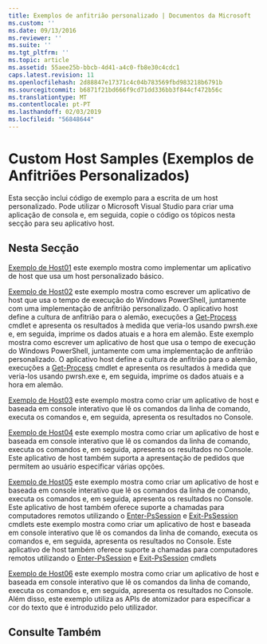 ```yaml
---
title: Exemplos de anfitrião personalizado | Documentos da Microsoft
ms.custom: ''
ms.date: 09/13/2016
ms.reviewer: ''
ms.suite: ''
ms.tgt_pltfrm: ''
ms.topic: article
ms.assetid: 55aee25b-bbcb-4d41-a4c0-fb8e30c4cdc1
caps.latest.revision: 11
ms.openlocfilehash: 2d88847e17371c4c04b783569fbd983218b6791b
ms.sourcegitcommit: b6871f21bd666f9cd71dd336bb3f844cf472b56c
ms.translationtype: MT
ms.contentlocale: pt-PT
ms.lasthandoff: 02/03/2019
ms.locfileid: "56848644"
---
```

# <a name="custom-host-samples"></a>Custom Host Samples (Exemplos de Anfitriões Personalizados)

Esta secção inclui código de exemplo para a escrita de um host personalizado. Pode utilizar o Microsoft Visual Studio para criar uma aplicação de consola e, em seguida, copie o código os tópicos nesta secção para seu aplicativo host.

## <a name="in-this-section"></a>Nesta Secção

 [Exemplo de Host01](./host01-sample.md) este exemplo mostra como implementar um aplicativo de host que usa um host personalizado básico.

 [Exemplo de Host02](./host02-sample.md) este exemplo mostra como escrever um aplicativo de host que usa o tempo de execução do Windows PowerShell, juntamente com uma implementação de anfitrião personalizado. O aplicativo host define a cultura de anfitrião para o alemão, execuções a [Get-Process](/powershell/module/Microsoft.PowerShell.Management/Get-Process) cmdlet e apresenta os resultados à medida que veria-los usando pwrsh.exe e, em seguida, imprime os dados atuais e a hora em alemão.
Este exemplo mostra como escrever um aplicativo de host que usa o tempo de execução do Windows PowerShell, juntamente com uma implementação de anfitrião personalizado. O aplicativo host define a cultura de anfitrião para o alemão, execuções a [Get-Process](/powershell/module/Microsoft.PowerShell.Management/Get-Process) cmdlet e apresenta os resultados à medida que veria-los usando pwrsh.exe e, em seguida, imprime os dados atuais e a hora em alemão.

 [Exemplo de Host03](./host03-sample.md) este exemplo mostra como criar um aplicativo de host e baseada em console interativo que lê os comandos da linha de comando, executa os comandos e, em seguida, apresenta os resultados no Console.

 [Exemplo de Host04](./host04-sample.md) este exemplo mostra como criar um aplicativo de host e baseada em console interativo que lê os comandos da linha de comando, executa os comandos e, em seguida, apresenta os resultados no Console. Este aplicativo de host também suporta a apresentação de pedidos que permitem ao usuário especificar várias opções.

 [Exemplo de Host05](./host05-sample.md) este exemplo mostra como criar um aplicativo de host e baseada em console interativo que lê os comandos da linha de comando, executa os comandos e, em seguida, apresenta os resultados no Console. Este aplicativo de host também oferece suporte a chamadas para computadores remotos utilizando o [Enter-PsSession](/powershell/module/Microsoft.PowerShell.Core/Enter-PSSession) e [Exit-PsSession](/powershell/module/Microsoft.PowerShell.Core/Exit-PSSession) cmdlets este exemplo mostra como criar um aplicativo de host e baseada em console interativo que lê os comandos da linha de comando, executa os comandos e, em seguida, apresenta os resultados no Console. Este aplicativo de host também oferece suporte a chamadas para computadores remotos utilizando o [Enter-PsSession](/powershell/module/Microsoft.PowerShell.Core/Enter-PSSession) e [Exit-PsSession](/powershell/module/Microsoft.PowerShell.Core/Exit-PSSession) cmdlets

 [Exemplo de Host06](./host06-sample.md) este exemplo mostra como criar um aplicativo de host e baseada em console interativo que lê os comandos da linha de comando, executa os comandos e, em seguida, apresenta os resultados no Console. Além disso, este exemplo utiliza as APIs de atomizador para especificar a cor do texto que é introduzido pelo utilizador.

## <a name="see-also"></a>Consulte Também
